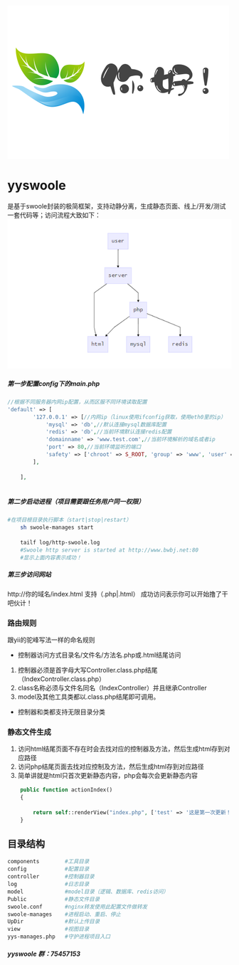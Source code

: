 ![yys](https://github.com/1019227215/yyswoole/blob/master/Public/image/nh.png)  
# yyswoole
是基于swoole封装的极简框架，支持动静分离，生成静态页面、线上/开发/测试一套代码等；访问流程大致如下：
![yys](https://github.com/1019227215/yyswoole/blob/master/Public/image/yys.png)
##### 第一步配置config下的main.php
```php
//根据不同服务器内网ip配置，从而区服不同环境读取配置
'default' => [
        '127.0.0.1' => [//内网ip（linux使用ifconfig获取，使用eth0里的ip）
            'mysql' => 'db',//默认连接mysql数据库配置
            'redis' => 'db',//当前环境默认连接redis配置
            'domainname' => 'www.test.com',//当前环境解析的域名或者ip
            'port' => 80,//当前环境监听的端口
            'safety' => ['chroot' => S_ROOT, 'group' => 'www', 'user' => 'www',],//代码默认目录、起任务进程的用户
        ],

    ],
    
```

##### 第二步启动进程（项目需要跟任务用户同一权限）
```sh
#在项目根目录执行脚本（start|stop|restart）
    sh swoole-manages start
    
    tailf log/http-swoole.log 
    #Swoole http server is started at http://www.bwbj.net:80
    #显示上面内容表示成功！
```

##### 第三步访问网站
http://你的域名/index.html
支持（.php|.html）
成功访问表示你可以开始撸了干吧伙计！

### 路由规则
跟yii的驼峰写法一样的命名规则
* 控制器访问方式目录名/文件名/方法名.php或.html结尾访问
1. 控制器必须是首字母大写Controller.class.php结尾（IndexController.class.php）
2. class名称必须与文件名同名（IndexController）并且继承Controller
3. model及其他工具类都以.class.php结尾即可调用。
* 控制器和类都支持无限目录分类

### 静态文件生成
1. 访问html结尾页面不存在时会去找对应的控制器及方法，然后生成html存到对应路径
2. 访问php结尾页面去找对应控制及方法，然后生成html存到对应路径
3. 简单讲就是html只首次更新静态内容，php会每次会更新静态内容
```php
    public function actionIndex()
    {

        return self::renderView("index.php", ['test' => '这是第一次更新！']);
    }
```

## 目录结构
```sh
components        #工具目录
config            #配置目录
controller        #控制器目录
log               #日志目录
model             #model目录（逻辑、数据库、redis访问）
Public            #静态文件目录
swoole.conf       #nginx转发使用此配置文件做转发
swoole-manages    #进程启动、重启、停止
UpDir             #默认上传目录
view              #视图目录
yys-manages.php   #守护进程项目入口

```

##### yyswoole 群：75457153
